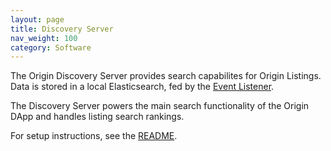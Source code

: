 ```yaml
---
layout: page
title: Discovery Server
nav_weight: 100
category: Software
---
```


The Origin Discovery Server provides search capabilites for Origin Listings. Data is stored in a local Elasticsearch, fed by the [Event Listener](event-listener).

The Discovery Server powers the main search functionality of the Origin DApp and handles listing search rankings.

For setup instructions, see the [README](https://github.com/OriginProtocol/origin/tree/master/infra/discovery/src/apollo).